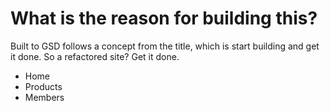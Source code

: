 <!DOCTYPE html>
<html>
<body>

<h1>What is the reason for building this? </h1>
<p>Built to GSD follows a concept from the title, which is start building and get it done. 
So a refactored site? Get it done.</p>

<ul>
  <li>Home</li>
  <li>Products</li>
  <li>Members</li>

  </ul>

</body>
</html>
